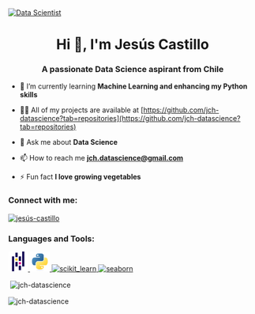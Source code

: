 <a href="https://drive.google.com/uc?export=view&id=16fGDIjUJptNr4Y36QDZ8nbigwqAdP03O">
  <img src="https://drive.google.com/uc?export=view&id=16fGDIjUJptNr4Y36QDZ8nbigwqAdP03O" style="width: 1584px; max-width: 100%; 
  height: 396" align="center" title="Data Scientist" /></a>   
  
<h1 align="center">Hi 👋, I'm Jesús Castillo</h1>
<h3 align="center">A passionate Data Science aspirant from Chile</h3>

- 🌱 I’m currently learning **Machine Learning and enhancing my Python skills**

- 👨‍💻 All of my projects are available at [https://github.com/jch-datascience?tab=repositories](https://github.com/jch-datascience?tab=repositories)

- 💬 Ask me about **Data Science**

- 📫 How to reach me **jch.datascience@gmail.com**

- ⚡ Fun fact **I love growing vegetables**

<h3 align="left">Connect with me:</h3>
<p align="left">
<a href="https://linkedin.com/in/jesús-castillo" target="blank"><img align="center" src="https://raw.githubusercontent.com/rahuldkjain/github-profile-readme-generator/master/src/images/icons/Social/linked-in-alt.svg" alt="jesús-castillo" height="30" width="40" /></a>
</p>

<h3 align="left">Languages and Tools:</h3>
<p align="left"> <a href="https://pandas.pydata.org/" target="_blank" rel="noreferrer"> <img src="https://raw.githubusercontent.com/devicons/devicon/2ae2a900d2f041da66e950e4d48052658d850630/icons/pandas/pandas-original.svg" alt="pandas" width="40" height="40"/> </a> <a href="https://www.python.org" target="_blank" rel="noreferrer"> <img src="https://raw.githubusercontent.com/devicons/devicon/master/icons/python/python-original.svg" alt="python" width="40" height="40"/> </a> <a href="https://scikit-learn.org/" target="_blank" rel="noreferrer"> <img src="https://upload.wikimedia.org/wikipedia/commons/0/05/Scikit_learn_logo_small.svg" alt="scikit_learn" width="40" height="40"/> </a> <a href="https://seaborn.pydata.org/" target="_blank" rel="noreferrer"> <img src="https://seaborn.pydata.org/_images/logo-mark-lightbg.svg" alt="seaborn" width="40" height="40"/> </a> </p>

<p>&nbsp;<img align="center" src="https://github-readme-stats.vercel.app/api?username=jch-datascience&show_icons=true&locale=en" alt="jch-datascience" /></p>

<p><img align="center" src="https://github-readme-streak-stats.herokuapp.com/?user=jch-datascience&" alt="jch-datascience" /></p>


